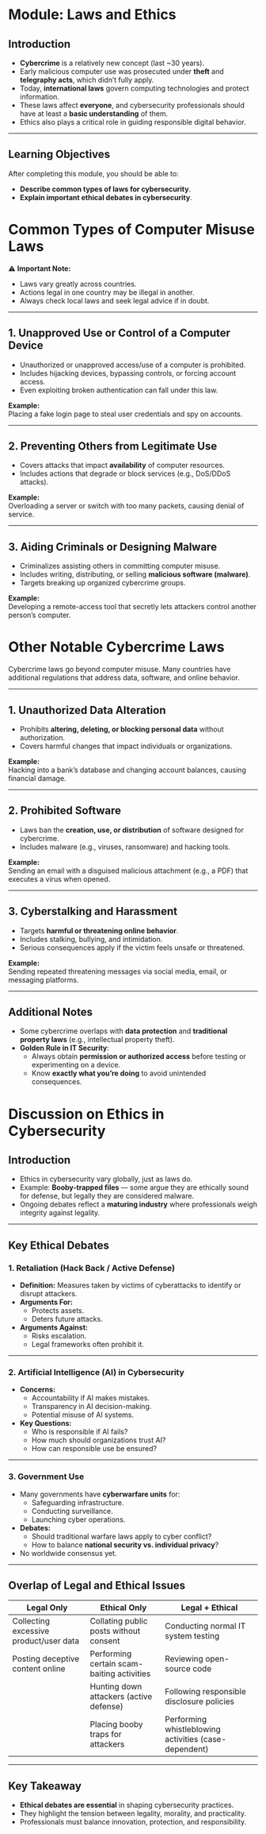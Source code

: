 # Module: Laws and Ethics

## Introduction
- **Cybercrime** is a relatively new concept (last ~30 years).  
- Early malicious computer use was prosecuted under **theft** and **telegraphy acts**, which didn’t fully apply.  
- Today, **international laws** govern computing technologies and protect information.  
- These laws affect **everyone**, and cybersecurity professionals should have at least a **basic understanding** of them.  
- Ethics also plays a critical role in guiding responsible digital behavior.  

---

## Learning Objectives
After completing this module, you should be able to:  
- **Describe common types of laws for cybersecurity**.  
- **Explain important ethical debates in cybersecurity**.  

# Common Types of Computer Misuse Laws

⚠️ **Important Note:**  
- Laws vary greatly across countries.  
- Actions legal in one country may be illegal in another.  
- Always check local laws and seek legal advice if in doubt.  

---

## 1. Unapproved Use or Control of a Computer Device
- Unauthorized or unapproved access/use of a computer is prohibited.  
- Includes hijacking devices, bypassing controls, or forcing account access.  
- Even exploiting broken authentication can fall under this law.  

**Example:**  
Placing a fake login page to steal user credentials and spy on accounts.  

---

## 2. Preventing Others from Legitimate Use
- Covers attacks that impact **availability** of computer resources.  
- Includes actions that degrade or block services (e.g., DoS/DDoS attacks).  

**Example:**  
Overloading a server or switch with too many packets, causing denial of service.  

---

## 3. Aiding Criminals or Designing Malware
- Criminalizes assisting others in committing computer misuse.  
- Includes writing, distributing, or selling **malicious software (malware)**.  
- Targets breaking up organized cybercrime groups.  

**Example:**  
Developing a remote-access tool that secretly lets attackers control another person’s computer.  

# Other Notable Cybercrime Laws

Cybercrime laws go beyond computer misuse. Many countries have additional regulations that address data, software, and online behavior.  

---

## 1. Unauthorized Data Alteration
- Prohibits **altering, deleting, or blocking personal data** without authorization.  
- Covers harmful changes that impact individuals or organizations.  

**Example:**  
Hacking into a bank’s database and changing account balances, causing financial damage.  

---

## 2. Prohibited Software
- Laws ban the **creation, use, or distribution** of software designed for cybercrime.  
- Includes malware (e.g., viruses, ransomware) and hacking tools.  

**Example:**  
Sending an email with a disguised malicious attachment (e.g., a PDF) that executes a virus when opened.  

---

## 3. Cyberstalking and Harassment
- Targets **harmful or threatening online behavior**.  
- Includes stalking, bullying, and intimidation.  
- Serious consequences apply if the victim feels unsafe or threatened.  

**Example:**  
Sending repeated threatening messages via social media, email, or messaging platforms.  

---

## Additional Notes
- Some cybercrime overlaps with **data protection** and **traditional property laws** (e.g., intellectual property theft).  
- **Golden Rule in IT Security**:  
  - Always obtain **permission or authorized access** before testing or experimenting on a device.  
  - Know **exactly what you’re doing** to avoid unintended consequences.  

# Discussion on Ethics in Cybersecurity

## Introduction
- Ethics in cybersecurity vary globally, just as laws do.  
- Example: **Booby-trapped files** — some argue they are ethically sound for defense, but legally they are considered malware.  
- Ongoing debates reflect a **maturing industry** where professionals weigh integrity against legality.  

---

## Key Ethical Debates

### 1. Retaliation (Hack Back / Active Defense)
- **Definition:** Measures taken by victims of cyberattacks to identify or disrupt attackers.  
- **Arguments For:**  
  - Protects assets.  
  - Deters future attacks.  
- **Arguments Against:**  
  - Risks escalation.  
  - Legal frameworks often prohibit it.  

---

### 2. Artificial Intelligence (AI) in Cybersecurity
- **Concerns:**  
  - Accountability if AI makes mistakes.  
  - Transparency in AI decision-making.  
  - Potential misuse of AI systems.  
- **Key Questions:**  
  - Who is responsible if AI fails?  
  - How much should organizations trust AI?  
  - How can responsible use be ensured?  

---

### 3. Government Use
- Many governments have **cyberwarfare units** for:  
  - Safeguarding infrastructure.  
  - Conducting surveillance.  
  - Launching cyber operations.  
- **Debates:**  
  - Should traditional warfare laws apply to cyber conflict?  
  - How to balance **national security vs. individual privacy**?  
- No worldwide consensus yet.  

---

## Overlap of Legal and Ethical Issues

| Legal Only | Ethical Only | Legal + Ethical |
|------------|--------------|-----------------|
| Collecting excessive product/user data | Collating public posts without consent | Conducting normal IT system testing |
| Posting deceptive content online | Performing certain scam-baiting activities | Reviewing open-source code |
| | Hunting down attackers (active defense) | Following responsible disclosure policies |
| | Placing booby traps for attackers | Performing whistleblowing activities (case-dependent) |

---

## Key Takeaway
- **Ethical debates are essential** in shaping cybersecurity practices.  
- They highlight the tension between legality, morality, and practicality.  
- Professionals must balance innovation, protection, and responsibility.  

